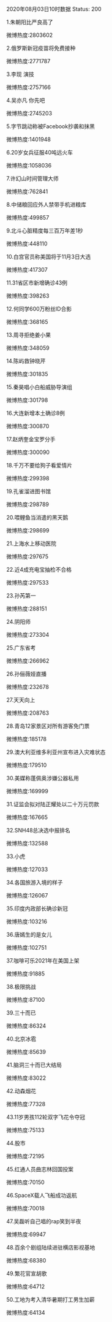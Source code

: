 2020年08月03日10时数据
Status: 200

1.朱朝阳比严良高了

微博热度:2803602

2.俄罗斯新冠疫苗将免费接种

微博热度:2771787

3.李现 演技

微博热度:2757166

4.吴亦凡 你先吧

微博热度:2745203

5.字节跳动称被Facebook抄袭和抹黑

微博热度:1401948

6.20岁女兵征服40吨远火车

微博热度:1058036

7.许幻山时间管理大师

微博热度:762841

8.中储粮回应外人禁带手机进粮库

微博热度:499857

9.北斗心脏精度每三百万年差1秒

微博热度:448110

10.白宫官员称美国将于11月3日大选

微博热度:417307

11.31省区市新增确诊43例

微博热度:398263

12.何同学600万粉丝ID合影

微博热度:368165

13.周寻拒绝姜小果

微博热度:348059

14.陈屿救钟晓芹

微博热度:301835

15.秦昊唱小白船威胁导演组

微博热度:301798

16.大连新增本土确诊8例

微博热度:300870

17.赵炳奎金宝罗分手

微博热度:300090

18.千万不要给狗子看爱情片

微博热度:299398

19.孔雀溜进图书馆

微博热度:298789

20.喂鲤鱼当消遣的黑天鹅

微博热度:298699

21.上海水上移动医院

微博热度:297675

22.近4成充电宝抽检不合格

微博热度:297533

23.孙芮第一

微博热度:288151

24.阴阳师

微博热度:273304

25.广东省考

微博热度:266962

26.孙俪薇娅直播

微博热度:232678

27.天天向上

微博热度:208763

28.青岛12家景区对所有游客免门票

微博热度:185178

29.澳大利亚维多利亚州宣布进入灾难状态

微博热度:179510

30.美媒称蓬佩奥涉嫌公器私用

微博热度:169999

31.证监会拟对陆正耀处以二十万元罚款

微博热度:167665

32.SNH48总决选中报排名

微博热度:132588

33.小虎

微博热度:127033

34.各国旅游入境的样子

微博热度:126067

35.印度内政部长确诊新冠

微博热度:103216

36.唐嫣生的是女儿

微博热度:102751

37.咖啡可乐2021年在美国上架

微博热度:91885

38.极限挑战

微博热度:87100

39.三十而已

微博热度:86324

40.北京冰雹

微博热度:85639

41.脑洞三十而已大结局

微博热度:83022

42.动森烟花

微博热度:77328

43.11岁男孩112轮双字飞花令夺冠

微博热度:75133

44.股市

微博热度:72195

45.红通人员曲志林回国投案

微博热度:70150

46.SpaceX载人飞船成功返航

微博热度:70018

47.吴磊听自己唱的rap笑到半夜

微博热度:69947

48.百余个剧组陆续进驻横店影视基地

微博热度:68380

49.繁花官宣胡歌

微博热度:64712

50.工地为考入清华暑期打工男生加薪

微博热度:64134

